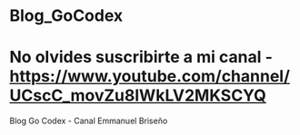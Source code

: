 # Blog_GoCodex
# No olvides suscribirte a mi canal - https://www.youtube.com/channel/UCscC_movZu8lWkLV2MKSCYQ 
Blog Go Codex - Canal Emmanuel Briseño
